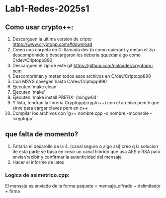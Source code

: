 # Lab1-Redes-2025s1
## Como usar crypto++:
1. Descarguen la ultima version de cripto https://www.cryptopp.com/#download
2. Creen una carpeta en C: llamada dev (o como quieran) y metan el zip descomprimido q descargaron les deberia qquedar algo como C/dev/Criptopp890
3. Descarguen el zip de este git https://github.com/noloader/cryptopp-pem
4. Descompriman y metan todos esos archivos en C/dev/Criptopp890
5. Con MSYS navegen hasta C/dev/Criptopp890
6. Ejecuten 'make clean'
7. Ejecuten 'make'
8. Ejecuten 'make install PREFIX=/mingw64'
9. Y listo, tendran la libreria Cryptopp(crypto++) con el archivo pem.h que sirve para cargar claves pem en c++
10. Compilar los archivos con 'g++ nombre.cpp -o nombre -mconsole -lcryptopp'

## que falta de momento?
1. Faltaria el desarollo de la 4. (canal seguro o algo asi) creo q la solucion de esta parte se basa en crear un canal hibrido que usa AES y RSA para enviar/recibir y confirmar la autenticidad del mensaje
2. Hacer el informe de latex

### Logica de asimetrico.cpp:
El mensaje es enviado de la forma paquete = mensaje_cifrado + delimitador + firma